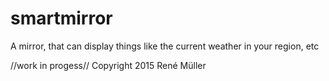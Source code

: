 # smartmirror
A mirror, that can display things like the current weather in your region, etc

//work in progess//
Copyright 2015 René Müller